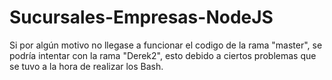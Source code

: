 # Sucursales-Empresas-NodeJS
Si por algún motivo no llegase a funcionar el codigo de la rama "master", se podría intentar con la rama "Derek2", esto debido a ciertos problemas que se tuvo a la hora de realizar los Bash.
